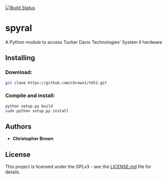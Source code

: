 [![Build Status](https://travis-ci.org/cbrown1/tdt2.svg?branch=master)](https://travis-ci.org/cbrown1/tdt2)

# spyral

A Python module to access Tucker Davis Technologies' System II hardware

## Installing

### Download:

```bash
git clone https://github.com/cbrown1/tdt2.git
```

### Compile and install:

```bash
python setup.py build
sudo python setup.py install
```

## Authors

- **Christopher Brown**

## License

This project is licensed under the GPLv3 - see the [LICENSE.md](LICENSE.md) file for details.
